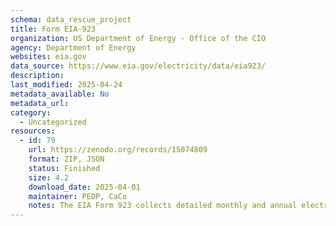 ```yaml
---
schema: data_rescue_project 
title: Form EIA-923
organization: US Department of Energy - Office of the CIO
agency: Department of Energy
websites: eia.gov
data_source: https://www.eia.gov/electricity/data/eia923/
description: 
last_modified: 2025-04-24
metadata_available: No
metadata_url: 
category:
  - Uncategorized
resources:
  - id: 79
    url: https://zenodo.org/records/15074809
    format: ZIP, JSON
    status: Finished
    size: 4.2
    download_date: 2025-04-01
    maintainer: PEDP, CaCo
    notes: The EIA Form 923 collects detailed monthly and annual electric power data on electricity generation, fuel consumption, fossil fuel stocks, and receipts at the power plant and prime mover level.
---
```

